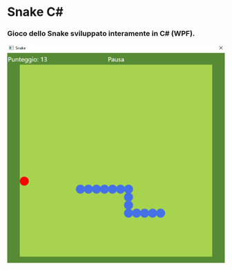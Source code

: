 # Snake C#
### Gioco dello Snake sviluppato interamente in C# (WPF).
![screen](https://github.com/FrancescoSantaniello/Original-Snake-CSharp/blob/master/Screenshot/screen1.PNG?raw=true)
